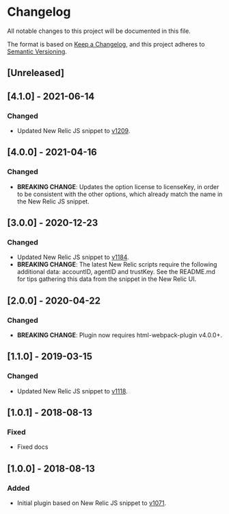 # Changelog
All notable changes to this project will be documented in this file.

The format is based on [Keep a Changelog](https://keepachangelog.com/en/1.0.0/),
and this project adheres to [Semantic Versioning](https://semver.org/spec/v2.0.0.html).

## [Unreleased]

## [4.1.0] - 2021-06-14
### Changed
- Updated New Relic JS snippet to [v1209](https://docs.newrelic.com/docs/release-notes/new-relic-browser-release-notes/browser-agent-release-notes/browser-agent-v1209/).

## [4.0.0] - 2021-04-16
### Changed
- **BREAKING CHANGE**: Updates the option license to licenseKey, in order to be
consistent with the other options, which already match the name in the New
Relic JS snippet.

## [3.0.0] - 2020-12-23
### Changed
- Updated New Relic JS snippet to [v1184](https://docs.newrelic.com/docs/release-notes/new-relic-browser-release-notes/browser-agent-release-notes/browser-agent-v1184/).
- **BREAKING CHANGE**: The latest New Relic scripts require the following
additional data: accountID, agentID and trustKey. See the README.md for tips
gathering this data from the snippet in the New Relic UI.

## [2.0.0] - 2020-04-22
### Changed
- **BREAKING CHANGE**: Plugin now requires html-webpack-plugin v4.0.0+.

## [1.1.0] - 2019-03-15
### Changed
- Updated New Relic JS snippet to [v1118](https://docs.newrelic.com/docs/release-notes/new-relic-browser-release-notes/browser-agent-release-notes/browser-agent-v1118/).

## [1.0.1] - 2018-08-13
### Fixed
- Fixed docs

## [1.0.0] - 2018-08-13
### Added
- Initial plugin based on New Relic JS snippet to [v1071](https://docs.newrelic.com/docs/release-notes/new-relic-browser-release-notes/browser-agent-release-notes/browser-agent-v1071/).
